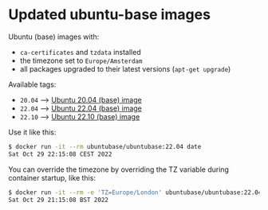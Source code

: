 # Updated ubuntu-base images

Ubuntu (base) images with:

- `ca-certificates` and `tzdata` installed
- the timezone set to `Europe/Amsterdam`
- all packages upgraded to their latest versions (`apt-get upgrade`)

Available tags:

- `20.04` --> [Ubuntu 20.04 (base) image](https://hub.docker.com/r/ubuntubase/ubuntubase?tab=tags&page=1&name=20.04)
- `22.04` --> [Ubuntu 22.04 (base) image](https://hub.docker.com/r/ubuntubase/ubuntubase?tab=tags&page=1&name=22.04)
- `22.10` --> [Ubuntu 22.10 (base) image](https://hub.docker.com/r/ubuntubase/ubuntubase/tags?page=1&name=22.10)

Use it like this:

```sh
$ docker run -it --rm ubuntubase/ubuntubase:22.04 date
Sat Oct 29 22:15:08 CEST 2022
```

You can override the timezone by overriding the TZ variable during container startup, like this:

```sh
$ docker run -it --rm -e 'TZ=Europe/London' ubuntubase/ubuntubase:22.04 date
Sat Oct 29 21:15:08 BST 2022
```
